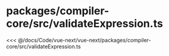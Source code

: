 # packages/compiler-core/src/validateExpression.ts

<<< @/docs/Code/vue-next/vue-next/packages/compiler-core/src/validateExpression.ts
